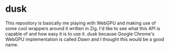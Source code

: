 # dusk

This repository is basically me playing with WebGPU and making use of some cool wrappers around it written in Zig. I'd like to see what this API is capable of and how easy it is to use it. _dusk_ because Google Chrome's WebGPU implementation is called _Dawn_ and I thought this would be a good name.
